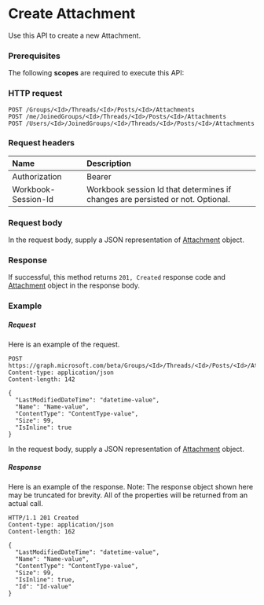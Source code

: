 # Create Attachment

Use this API to create a new Attachment.
### Prerequisites
The following **scopes** are required to execute this API: 
### HTTP request
<!-- { "blockType": "ignored" } -->
```http
POST /Groups/<Id>/Threads/<Id>/Posts/<Id>/Attachments
POST /me/JoinedGroups/<Id>/Threads/<Id>/Posts/<Id>/Attachments
POST /Users/<Id>/JoinedGroups/<Id>/Threads/<Id>/Posts/<Id>/Attachments

```
### Request headers
| Name       | Description|
|:---------------|:----------|
| Authorization  | Bearer <code>|
| Workbook-Session-Id  | Workbook session Id that determines if changes are persisted or not. Optional.|

### Request body
In the request body, supply a JSON representation of [Attachment](../resources/attachment.md) object.


### Response
If successful, this method returns `201, Created` response code and [Attachment](../resources/attachment.md) object in the response body.

### Example
##### Request
Here is an example of the request.
<!-- {
  "blockType": "request",
  "name": "create_attachment_from_post"
}-->
```http
POST https://graph.microsoft.com/beta/Groups/<Id>/Threads/<Id>/Posts/<Id>/Attachments
Content-type: application/json
Content-length: 142

{
  "LastModifiedDateTime": "datetime-value",
  "Name": "Name-value",
  "ContentType": "ContentType-value",
  "Size": 99,
  "IsInline": true
}
```
In the request body, supply a JSON representation of [Attachment](../resources/attachment.md) object.
##### Response
Here is an example of the response. Note: The response object shown here may be truncated for brevity. All of the properties will be returned from an actual call.
<!-- {
  "blockType": "response",
  "truncated": true,
  "@odata.type": "microsoft.graph.Attachment"
} -->
```http
HTTP/1.1 201 Created
Content-type: application/json
Content-length: 162

{
  "LastModifiedDateTime": "datetime-value",
  "Name": "Name-value",
  "ContentType": "ContentType-value",
  "Size": 99,
  "IsInline": true,
  "Id": "Id-value"
}
```

<!-- uuid: 8fcb5dbc-d5aa-4681-8e31-b001d5168d79
2015-10-25 14:57:30 UTC -->
<!-- {
  "type": "#page.annotation",
  "description": "Create Attachment",
  "keywords": "",
  "section": "documentation",
  "tocPath": ""
}-->